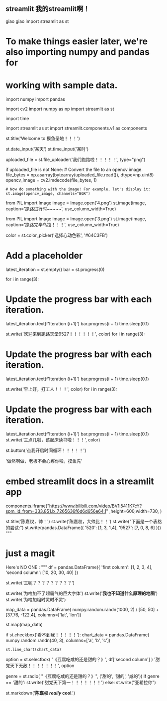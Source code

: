 ## streamlit 我的streamlit啊！
giao
giao
import streamlit as st
# To make things easier later, we're also importing numpy and pandas for
# working with sample data.
import numpy
import pandas

import cv2
import numpy as np
import streamlit as st

import time

import streamlit as st
import streamlit.components.v1 as components





st.title('Welcome to 摸鱼圣地！！！')

st.date_input('某天')
st.time_input('某时')

uploaded_file = st.file_uploader('我们跑路啦！！！！！', type="png")

if uploaded_file is not None:
    # Convert the file to an opencv image.
    file_bytes = np.asarray(bytearray(uploaded_file.read()), dtype=np.uint8)
    opencv_image = cv2.imdecode(file_bytes, 1)

    # Now do something with the image! For example, let's display it:
    st.image(opencv_image, channels="BGR")

from PIL import Image
image = Image.open('4.png')
st.image(image, caption='跑路进行时~~~~~',
use_column_width=True)


from PIL import Image
image = Image.open('3.png')
st.image(image, caption='跑路完毕乌拉！！！',
use_column_width=True)


color = st.color_picker('选择心动色彩', '#64C3FB')


# Add a placeholder 
latest_iteration = st.empty()
bar = st.progress(0)

for i in range(3):
  # Update the progress bar with each iteration.
  latest_iteration.text(f'Iteration {i+1}')
  bar.progress(i + 1)
  time.sleep(0.1)

st.write('欢迎来到跑路天堂9527！！！！！！', color)
for i in range(3):
  # Update the progress bar with each iteration.
  latest_iteration.text(f'Iteration {i+1}')
  bar.progress(i + 1)
  time.sleep(0.1)
  
st.write('早上好，打工人！！！', color)
for i in range(3):
  # Update the progress bar with each iteration.
  latest_iteration.text(f'Iteration {i+1}')
  bar.progress(i + 1)
  time.sleep(0.1)
st.write('三点几啦，该起床读书啦！！！', color)


st.button('点我开启时间循环！！！！！')

'做然啊做，老板不会心疼你啦，摸鱼先'
# embed streamlit docs in a streamlit app
components.iframe("https://www.bilibili.com/video/BV1i5411K7cY?spm_id_from=333.851.b_7265636f6d6d656e64.1"
                  ,height=600,width=730, )

st.title('陈嘉权，帅！')
st.write('陈嘉权，大帅比！！')
st.write("下面是一个表格的尝试:")
st.write(pandas.DataFrame({
    '520': [1, 3, 1,4],
    '9527': [7, 0, 8, 6]
}))
"""
# just a magit
Here's NO ONE :
"""
df = pandas.DataFrame({
  'first column': [1, 2, 3, 4],
  'second column': [10, 20, 30, 40]
})

st.write('三呢？？？？？？？？？')

st.write('为啥加不了超霸气的巨大字体')
st.write('**我也不知道什么原理的地图**')
st.write('为啥加粗时灵时不灵')

map_data = pandas.DataFrame(
    numpy.random.randn(1000, 2) / [50, 50] + [37.76, -122.4],
    columns=['lat', 'lon'])

st.map(map_data)


if st.checkbox('看不到我！！！！！'):
    chart_data = pandas.DataFrame(
       numpy.random.randn(40, 3),
       columns=['a', 'b', 'c'])

    st.line_chart(chart_data)

option = st.selectbox(
    '《豆腐吃咸的还是甜的？》',
     df['second column']
    )
'甜党天下无敌！！！！！！！', option


genre = st.radio( "《豆腐吃咸的还是甜的？》",
('甜的', '甜的', '咸的'))
if genre == '甜的':
 st.write('甜党天下第一！！！！！！！')
else:
 st.write("亚希拉你")

st.markdown('**陈嘉权 _really_ cool**.')



